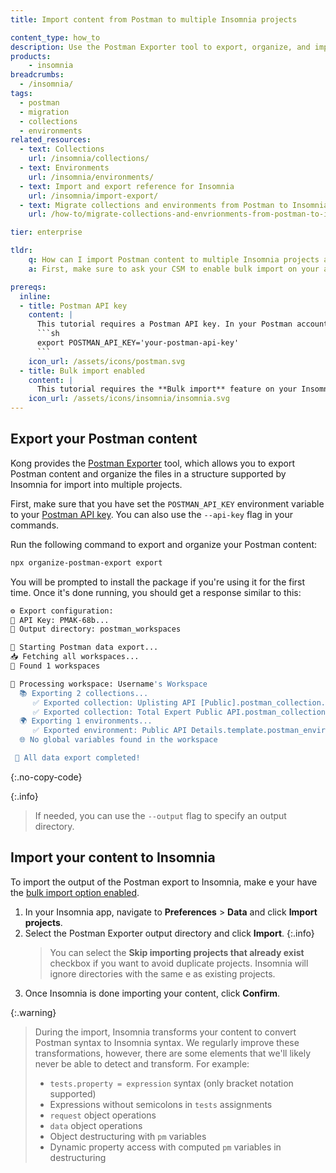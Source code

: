 ```yaml
---
title: Import content from Postman to multiple Insomnia projects

content_type: how_to
description: Use the Postman Exporter tool to export, organize, and import your Postman content to multiple Insomnia projects.
products:
    - insomnia
breadcrumbs:
  - /insomnia/
tags:
  - postman
  - migration
  - collections
  - environments
related_resources:
  - text: Collections
    url: /insomnia/collections/
  - text: Environments
    url: /insomnia/environments/
  - text: Import and export reference for Insomnia
    url: /insomnia/import-export/
  - text: Migrate collections and environments from Postman to Insomnia
    url: /how-to/migrate-collections-and-envrionments-from-postman-to-insomnia/

tier: enterprise

tldr:
    q: How can I import Postman content to multiple Insomnia projects at once?
    a: First, make sure to ask your CSM to enable bulk import on your account. Then, use the [Postman Exporter](https://www.npmjs.com/package/organize-postman-export) tool to export content from your Postman account and organize the output, and import the output directory to Insomnia from **Preferences** > **Data**.

prereqs:
  inline:
  - title: Postman API key
    content: |
      This tutorial requires a Postman API key. In your Postman account, navigate to **API keys**, generate a key, and export it as an environment variable:
      ```sh
      export POSTMAN_API_KEY='your-postman-api-key'
      ```
    icon_url: /assets/icons/postman.svg
  - title: Bulk import enabled
    content: |
      This tutorial requires the **Bulk import** feature on your Insomnia Enterprise instance. This feature is not available by default, please reach out to your Customer Success Manager to enable it.
    icon_url: /assets/icons/insomnia/insomnia.svg
---
```


## Export your Postman content

Kong provides the [Postman Exporter](https://www.npmjs.com/package/organize-postman-export) tool, which allows you to export Postman content and organize the files in a structure supported by Insomnia for import into multiple projects.

First, make sure that you have set the `POSTMAN_API_KEY` environment variable to your [Postman API key](#postman-api-key). You can also use the `--api-key` flag in your commands.

Run the following command to export and organize your Postman content:
```sh
npx organize-postman-export export
```

You will be prompted to install the package if you're using it for the first time. Once it's done running, you should get a response similar to this:
```sh
⚙️ Export configuration:
🔑 API Key: PMAK-68b...
📂 Output directory: postman_workspaces 

🚀 Starting Postman data export...
📥 Fetching all workspaces...
🔎 Found 1 workspaces

📂 Processing workspace: Username's Workspace
  📚 Exporting 2 collections...
     ✅ Exported collection: Uplisting API [Public].postman_collection.json
     ✅ Exported collection: Total Expert Public API.postman_collection.json
  🌍 Exporting 1 environments...
     ✅ Exported environment: Public API Details.template.postman_environment.json
  🌐 No global variables found in the workspace

 🎉 All data export completed!
```
{:.no-copy-code}

{:.info}
> If needed, you can use the `--output` flag to specify an output directory.

## Import your content to Insomnia

To import the output of the Postman export to Insomnia, make e your have the [bulk import option enabled](#bulk-import-enabled).

1. In your Insomnia app, navigate to **Preferences** > **Data** and click **Import projects**.
1. Select the Postman Exporter output directory and click **Import**.
   {:.info}
   > You can select the **Skip importing projects that already exist** checkbox if you want to avoid duplicate projects. Insomnia will ignore directories with the same e as existing projects.
1. Once Insomnia is done importing your content, click **Confirm**.

{:.warning}
> During the import, Insomnia transforms your content to convert Postman syntax to Insomnia syntax. We regularly improve these transformations, however, there are some elements that we'll likely never be able to detect and transform. For example:
> * `tests.property = expression` syntax (only bracket notation supported)
> * Expressions without semicolons in `tests` assignments
> * `request` object operations
> * `data` object operations
> * Object destructuring with `pm` variables
> * Dynamic property access with computed `pm` variables in destructuring